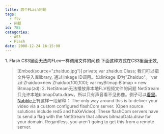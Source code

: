 ```yaml
---
title: 两个FLash问题
tags:
  - flv
  - 问题
id: 785
categories:
  - AS3
  - Flash
date: 2008-12-24 16:15:00
---
```


1\. Flash CS3里面无法向FLex一样调用文件的问题
下面这种方式在CS3里面无效,
> [Embed(source="zhaiduo.jpg")] private var zhaiduo:Class;
我们可以把文件导入库library, 通过linkage ID调用。如:linkage ID为"Zhaiduo"。
> var zd:Zhaiduo=new Zhaiduo(100,100);
> var myBitmap:Bitmap = new Bitmap(zd);
2\. NetStream无法播放非本地FLV视频文件的问题
NetStream只允许本地bitmapData.draw。所以只有声音看不见影像。例子可以[看里](http://zhaiduo.googlepages.com/first2.html)。
[Nabble](http://www.nabble.com/run-flv-from-video-Website-in-papervision3d--td15306962.html)上有这样一段解释：
> The only way around this is to deliver your video via a custom
> configured flashCom server.  (Open source solutions include red5 and
> haXeVideo).  These flashCom servers have to send a flag with the
> NetStream that allows bitmapData.draw for your domain.  Regardless,
> you aren't going to get this from a remote server.